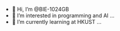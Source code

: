 - 👋 Hi, I’m @BIE-1024GB
- 👀 I’m interested in programming and AI ...
- 🌱 I’m currently learning at HKUST ...

<!---
BIE-1024GB/BIE-1024GB is a ✨ special ✨ repository because its `README.md` (this file) appears on your GitHub profile.
You can click the Preview link to take a look at your changes.
--->
